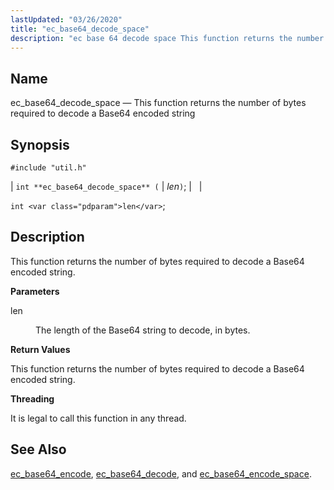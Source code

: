 ```yaml
---
lastUpdated: "03/26/2020"
title: "ec_base64_decode_space"
description: "ec base 64 decode space This function returns the number of bytes required to decode a Base 64 encoded string int ec base 64 decode space len int len This function returns the number of bytes required to decode a Base 64 encoded string len The length of the Base..."
---
```


<a name="apis.ec_base64_decode_space"></a> 
## Name

ec_base64_decode_space — This function returns the number of bytes required to decode a Base64 encoded string

## Synopsis

`#include "util.h"`

| `int **ec_base64_decode_space** (` | <var class="pdparam">len</var>`)`; |   |

`int <var class="pdparam">len</var>`;<a name="idp47447328"></a> 
## Description

This function returns the number of bytes required to decode a Base64 encoded string.

**<a name="idp47448592"></a> Parameters**

<dl class="variablelist">

<dt>len</dt>

<dd>

The length of the Base64 string to decode, in bytes.

</dd>

</dl>

**<a name="idp47451344"></a> Return Values**

This function returns the number of bytes required to decode a Base64 encoded string.

**<a name="idp47452320"></a> Threading**

It is legal to call this function in any thread.

<a name="idp47453424"></a> 
## See Also

[ec_base64_encode](/momentum/3/3-api/apis-ec-base-64-encode), [ec_base64_decode](/momentum/3/3-api/apis-ec-base-64-decode), and [ec_base64_encode_space](/momentum/3/3-api/apis-ec-base-64-encode-space).